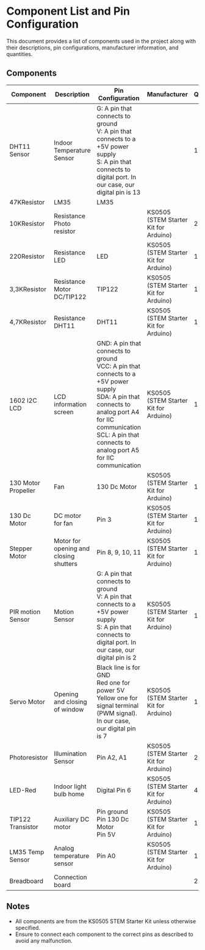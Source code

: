# Component List and Pin Configuration

This document provides a list of components used in the project along with their descriptions, pin configurations, manufacturer information, and quantities.

## Components

| Component          | Description                    | Pin Configuration                                                                                     | Manufacturer                     | Qty |
|--------------------|--------------------------------|-------------------------------------------------------------------------------------------------------|----------------------------------|-----|
| DHT11 Sensor       | Indoor Temperature Sensor      | G: A pin that connects to ground<br>V: A pin that connects to a +5V power supply<br>S: A pin that connects to digital port. In our case, our digital pin is 13 |                                  | 1   |
| 47KResistor        | LM35                           | LM35                                                                                                  |                                  |     |
| 10KResistor        | Resistance Photo resistor      |                                                                                                       | KS0505 (STEM Starter Kit for Arduino) | 2   |
| 220Resistor        | Resistance LED                 | LED                                                                                                   | KS0505 (STEM Starter Kit for Arduino) | 1   |
| 3,3KResistor       | Resistance Motor DC/TIP122     | TIP122                                                                                                | KS0505 (STEM Starter Kit for Arduino) | 1   |
| 4,7KResistor       | Resistance DHT11               | DHT11                                                                                                 | KS0505 (STEM Starter Kit for Arduino) | 1   |
| 1602 I2C LCD       | LCD information screen         | GND: A pin that connects to ground<br>VCC: A pin that connects to a +5V power supply<br>SDA: A pin that connects to analog port A4 for IIC communication<br>SCL: A pin that connects to analog port A5 for IIC communication | KS0505 (STEM Starter Kit for Arduino) | 1   |
| 130 Motor Propeller| Fan                            | 130 Dc Motor                                                                                          | KS0505 (STEM Starter Kit for Arduino) | 1   |
| 130 Dc Motor       | DC motor for fan               | Pin 3                                                                                                 | KS0505 (STEM Starter Kit for Arduino) | 1   |
| Stepper Motor      | Motor for opening and closing shutters | Pin 8, 9, 10, 11                                                                                        | KS0505 (STEM Starter Kit for Arduino) | 1   |
| PIR motion Sensor  | Motion Sensor                  | G: A pin that connects to ground<br>V: A pin that connects to a +5V power supply<br>S: A pin that connects to digital port. In our case, our digital pin is 2  | KS0505 (STEM Starter Kit for Arduino) | 1   |
| Servo Motor        | Opening and closing of window  | Black line is for GND<br>Red one for power 5V<br>Yellow one for signal terminal (PWM signal). In our case, our digital pin is 7 | KS0505 (STEM Starter Kit for Arduino) | 1   |
| Photoresistor      | Illumination Sensor            | Pin A2, A1                                                                                             | KS0505 (STEM Starter Kit for Arduino) | 2   |
| LED-Red            | Indoor light bulb home         | Digital Pin 6                                                                                          | KS0505 (STEM Starter Kit for Arduino) | 4   |
| TIP122 Transistor  | Auxiliary DC motor             | Pin ground<br>Pin 130 Dc Motor<br>Pin 5V                                                               | KS0505 (STEM Starter Kit for Arduino) | 1   |
| LM35 Temp Sensor   | Analog temperature sensor      | Pin A0                                                                                                 | KS0505 (STEM Starter Kit for Arduino) | 1   |
| Breadboard         | Connection board               |                                                                                                       |                                  | 2   |

## Notes
- All components are from the KS0505 STEM Starter Kit unless otherwise specified.
- Ensure to connect each component to the correct pins as described to avoid any malfunction.
